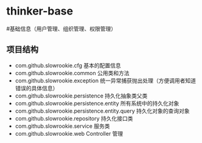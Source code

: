 # thinker-base
#基础信息（用户管理、组织管理、权限管理）
## 项目结构 
* com.github.slowrookie.cfg    						基本的配置信息
* com.github.slowrookie.common 						公用类和方法
* com.github.slowrookie.exception 					统一异常捕获抛出处理（方便调用者知道错误的具体信息）
* com.github.slowrookie.persistence 				持久化抽象类父类
* com.github.slowrookie.persistence.entity			所有系统中的持久化对象
* com.github.slowrookie.persistence.entity.query 	持久化对象的查询对象
* com.github.slowrookie.repository 					持久化接口类
* com.github.slowrookie.service 					服务类
* com.github.slowrookie.web Controller				管理
 
